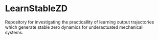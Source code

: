 # LearnStableZD
Repository for investigating the practicallity of learning output trajectories which generate stable zero dynamics for underactuated mechanical systems.
